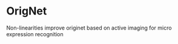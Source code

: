 # OrigNet
Non-linearities improve originet based on active imaging for micro expression recognition
